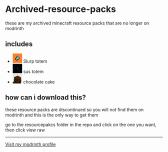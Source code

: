 # Archived-resource-packs
these are my archived minecraft resource packs that are no longer on modrinth

## includes
- <img src="logos (for description)/slurp.png" width="30"> Slurp totem
- <img src="logos (for description)/sus.png" width="30"> sus totem
- <img src="logos (for description)/cake.png" width="30"> chocolate cake

## how can i download this?
these resource packs are discontinued so you will not find them on modrinth and this is the only way
to get them

go to the resourcepakcs folder in the repo and click on the one you want, then click view raw

---

[Visit my modrinth profile](https://modrinth.com/user/Cool_one)
